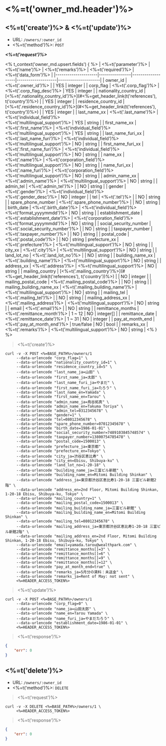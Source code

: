 # <%=t('owner_md.header')%>

## <%=t('create')%> & <%=t('update')%>

- URL: `/owners/:owner_id`
- <%=t('method')%>: `POST`

***<%=t('request')%>***

<% t_context('owner_md.upsert.fields') { %>
| <%=t('parameter')%> | <%=t('name')%> | <%=t('remarks')%> | <%=t('required')%> | <%=t('data_form')%> |
|---------------------|----------------|-------------------|--------------------|---------------------|
| owner_id | <%=t('.owner_id')%> | | YES | integer |
| corp_flag   | <%=t('.corp_flag')%> | <%=t('.corp_flag_desc')%> | YES | integer |
| nationality_country_id | [<%=t('.nationality_country_id')%>](#<%=get_header_link(t('references'), t('country'))%>) | | YES | integer |
| residence_country_id | [<%=t('.residence_country_id')%>](#<%=get_header_link(t('references'), t('country'))%>) | | YES | integer |
| last_name_xx | <%=t('.last_name')%> | <%=t('individual_field')%><br><%=t('multilingual_support')%> | YES | string |
| first_name_xx | <%=t('.first_name')%> | <%=t('individual_field')%><br><%=t('multilingual_support')%> | YES | string |
| last_name_furi_xx | <%=t('.last_name_furi')%> | <%=t('individual_field')%><br><%=t('multilingual_support')%> | NO | string |
| first_name_furi_xx | <%=t('.first_name_furi')%> | <%=t('individual_field')%><br><%=t('multilingual_support')%> | NO | string |
| name_xx | <%=t('.name')%> | <%=t('corporation_field')%><br><%=t('multilingual_support')%> | NO | string |
| name_furi_xx | <%=t('.name_furi')%> |  <%=t('corporation_field')%><br><%=t('multilingual_support')%> | NO | string |
| admin_name_xx | <%=t('.admin_name')%> | <%=t('multilingual_support')%> | NO | string |
| admin_tel | <%=t('.admin_tel')%> | | NO | string |
| gender | <%=t('.gender')%> | <%=t('individual_field')%><br><%=t('.gender_desc')%> | NO | integer |
| tel | <%=t('.tel')%> | | NO | string |
| spare_phone_number | <%=t('.spare_phone_number')%> | | NO | string |
| birth_date | <%=t('.birth_date')%> | <%=t('individual_field')%><br><%=t('format_yyyymmdd')%> | NO | string |
| establishment_date | <%=t('.establishment_date')%> | <%=t('corporation_field')%><br><%=t('format_yyyymmdd')%> | NO | string |
| social_security_number | <%=t('.social_security_number')%> | | NO | string |
| taxpayer_number | <%=t('.taxpayer_number')%> | | NO | string |
| postal_code | <%=t('.postal_code')%> | | NO | string
| prefecture_xx | <%=t('.prefecture')%> | <%=t('multilingual_support')%> | NO | string |
| city_xx | <%=t('.city')%> | <%=t('multilingual_support')%> | NO | string |
| land_lot_no | <%=t('.land_lot_no')%> | | NO | string |
| building_name_xx | <%=t('.building_name')%> | <%=t('multilingual_support')%> | NO | string |
| address_xx | <%=t('.address')%> | <%=t('multilingual_support')%> | NO | string |
| mailing_country | [<%=t('.mailing_country')%>](#<%=get_header_link(t('references'), t('country'))%>) | | NO | integer |
| mailing_postal_code | <%=t('.mailing_postal_code')%> | | NO | string |
| mailing_building_name_xx | <%=t('.mailing_building_name')%> | <%=t('multilingual_support')%> | NO | string |
| mailing_tel | <%=t('.mailing_tel')%> | | NO | string |
| mailing_address_xx | <%=t('.mailing_address')%> | <%=t('multilingual_support')%> | NO | string |
| email | <%=t('.email')%> | | NO | string |
| remittance_months | <%=t('.remittance_month')%> | 1 ~ 12 | NO | integer[] |
| remittance_date | <%=t('.remittance_date')%> | 1 ~ 31 | NO | integer |
| pay_at_month_end | <%=t('.pay_at_month_end')%> | true/false | NO | bool |
| remarks_xx | <%=t('.remarks')%> | <%=t('multilingual_support')%> | NO | string |
<% } %>

> <%=t('create')%>

```shell
curl -v -X POST <%=BASE_PATH%>/owners/1
     --data-urlencode "corp_flag=1" \
     --data-urlencode "nationality_country_id=1" \
     --data-urlencode "residence_country_id=5" \
     --data-urlencode "last_name_ja=山田" \
     --data-urlencode "first_name_ja=太郎" \
     --data-urlencode "last_name_furi_ja=やまだ" \
     --data-urlencode "first_name_furi_ja=たろう" \
     --data-urlencode "last_name_en=Yamada" \
     --data-urlencode "first_name_en=Tarou" \
     --data-urlencode "admin_name_ja=鳥谷拓真" \
     --data-urlencode "admin_name_en=Takuma Toriya" \
     --data-urlencode "admin_tel=0312345678" \
     --data-urlencode "gender=1" \
     --data-urlencode "tel=08012345678" \
     --data-urlencode "spare_phone_number=07012345678" \
     --data-urlencode "birth_date=1986-01-01" \
     --data-urlencode "social_security_number=7489103845748574" \
     --data-urlencode "taxpayer_number=13800754785478" \
     --data-urlencode "postal_code=1500013" \
     --data-urlencode "prefecture_ja=東京都" \
     --data-urlencode "prefecture_en=Tokyo" \
     --data-urlencode "city_ja=渋谷区恵比寿" \
     --data-urlencode "city_en=Ebisu, Shibuya-ku" \
     --data-urlencode "land_lot_no=1-20-18" \
     --data-urlencode "building_name_ja=三富ビル新館" \
     --data-urlencode "building_name_en=Mitomi Building Shinkan" \
     --data-urlencode "address_ja=東京都渋谷区恵比寿1-20-18 三富ビル新館2階" \
     --data-urlencode "address_en=2nd Floor, Mitomi Building Shinkan, 1-20-18 Ebisu, Shibuya-ku, Tokyo" \
     --data-urlencode "mailing_country=1" \
     --data-urlencode "mailing_postal_code=1500013" \
     --data-urlencode "mailing_building_name_ja=三富ビル新館" \
     --data-urlencode "mailing_building_name_en=Mitomi Building Shinkan" \
     --data-urlencode "mailing_tel=08012345678" \
     --data-urlencode "mailing_address_ja=東京都渋谷区恵比寿1-20-18 三富ビル新館2階" \
     --data-urlencode "mailing_address_en=2nd Floor, Mitomi Building Shinkan, 1-20-18 Ebisu, Shibuya-ku, Tokyo" \
     --data-urlencode "email=yamada.tarou@wealthpark.com" \
     --data-urlencode "remittance_months[]=3" \
     --data-urlencode "remittance_months[]=6" \
     --data-urlencode "remittance_months[]=9" \
     --data-urlencode "remittance_months[]=12" \
     --data-urlencode "pay_at_month_end=true" \
     --data-urlencode "remarks_ja=5月分の賃料：未送金" \
     --data-urlencode "remarks_ja=Rent of May: not sent" \
     <%=HEADER_ACCESS_TOKEN%>
```

> <%=t('update')%>

```shell
curl -v -X POST <%=BASE_PATH%>/owners/1
     --data-urlencode "corp_flag=0" \
     --data-urlencode "name_ja=山田太郎" \
     --data-urlencode "name_en=Tarou Yamada" \
     --data-urlencode "name_furi_ja=やまだたろう" \
     --data-urlencode "establishment_date=1986-01-01" \
     <%=HEADER_ACCESS_TOKEN%>
```

> <%=t('response')%>

```json
{
    "err": 0
}
```

## <%=t('delete')%>

- URL: `/owners/:owner_id`
- <%=t('method')%>: `DELETE`

> <%=t('request')%>

```shell
curl -v -X DELETE <%=BASE_PATH%>/owners/1 \
     <%=HEADER_ACCESS_TOKEN%>
```

> <%=t('response')%>

```json
{
    "err": 0
}
